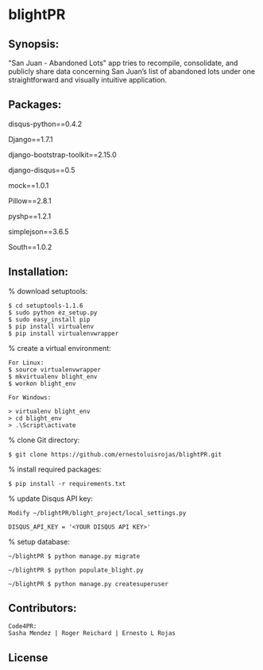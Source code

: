 # blightPR

## Synopsis:

"San Juan - Abandoned Lots" app tries to recompile, consolidate, and publicly share data concerning San Juan’s list of abandoned lots under one straightforward and visually intuitive application.

## Packages:

disqus-python==0.4.2

Django==1.7.1

django-bootstrap-toolkit==2.15.0

django-disqus==0.5

mock==1.0.1

Pillow==2.8.1

pyshp==1.2.1

simplejson==3.6.5

South==1.0.2

## Installation:

% download setuptools:

	$ cd setuptools-1.1.6
	$ sudo python ez_setup.py
	$ sudo easy_install pip
	$ pip install virtualenv
	$ pip install virtualenvwrapper

% create a virtual environment:

	For Linux:
	$ source virtualenvwrapper
	$ mkvirtualenv blight_env
	$ workon blight_env

	For Windows:
	
	> virtualenv blight_env
	> cd blight_env
	> .\Script\activate

% clone Git directory:

	$ git clone https://github.com/ernestoluisrojas/blightPR.git
	
% install required packages:

	$ pip install -r requirements.txt
	
% update Disqus API key:

	Modify ~/blightPR/blight_project/local_settings.py

	DISQUS_API_KEY = '<YOUR DISQUS API KEY>'

% setup database:

	~/blightPR $ python manage.py migrate
	
	~/blightPR $ python populate_blight.py
	
	~/blightPR $ python manage.py createsuperuser	

## Contributors:

	Code4PR:
	Sasha Mendez | Roger Reichard | Ernesto L Rojas

## License

